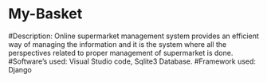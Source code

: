 # My-Basket
#Description: Online supermarket management system provides an efficient way of managing the information and it is the system where all the perspectives related to proper management of supermarket is done.
#Software’s used: Visual Studio code, Sqlite3 Database.
#Framework used: Django
